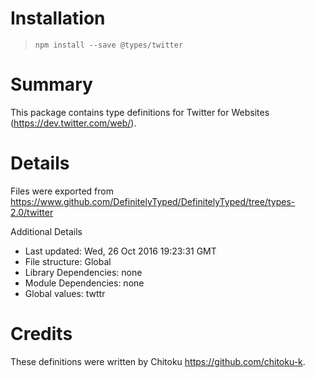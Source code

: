 # Installation
> `npm install --save @types/twitter`

# Summary
This package contains type definitions for Twitter for Websites (https://dev.twitter.com/web/).

# Details
Files were exported from https://www.github.com/DefinitelyTyped/DefinitelyTyped/tree/types-2.0/twitter

Additional Details
 * Last updated: Wed, 26 Oct 2016 19:23:31 GMT
 * File structure: Global
 * Library Dependencies: none
 * Module Dependencies: none
 * Global values: twttr

# Credits
These definitions were written by Chitoku <https://github.com/chitoku-k>.
